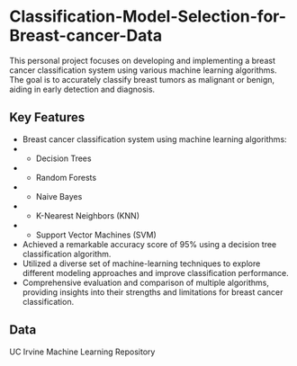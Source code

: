 # Classification-Model-Selection-for-Breast-cancer-Data
This personal project focuses on developing and implementing a breast cancer classification system using various machine learning algorithms. The goal is to accurately classify breast tumors as malignant or benign, aiding in early detection and diagnosis.

## Key Features
* Breast cancer classification system using machine learning algorithms:
* * Decision Trees
* * Random Forests
* * Naive Bayes
* * K-Nearest Neighbors (KNN)
* * Support Vector Machines (SVM)
* Achieved a remarkable accuracy score of 95% using a decision tree classification algorithm.
* Utilized a diverse set of machine-learning techniques to explore different modeling approaches and improve classification performance.
* Comprehensive evaluation and comparison of multiple algorithms, providing insights into their strengths and limitations for breast cancer classification.

## Data
UC Irvine Machine Learning Repository
